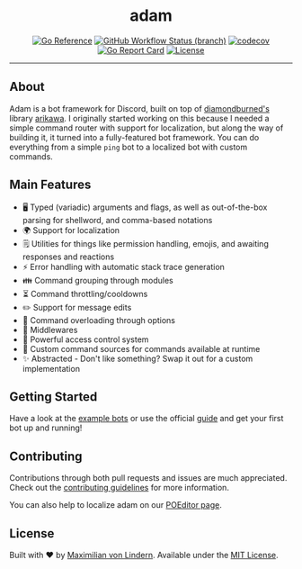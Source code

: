 <div align="center">
<h1>adam</h1>

[![Go Reference](https://pkg.go.dev/badge/github.com/mavolin/adam.svg)](https://pkg.go.dev/github.com/mavolin/adam)
[![GitHub Workflow Status (branch)](https://img.shields.io/github/workflow/status/mavolin/adam/Test/develop?label=tests)](https://github.com/mavolin/adam/actions)
[![codecov](https://codecov.io/gh/mavolin/adam/branch/develop/graph/badge.svg?token=3qRIAudu4r)](https://codecov.io/gh/mavolin/adam)
[![Go Report Card](https://goreportcard.com/badge/github.com/mavolin/adam)](https://goreportcard.com/report/github.com/mavolin/adam)
[![License](https://img.shields.io/github/license/mavolin/dismock)](https://github.com/mavolin/dismock/blob/v2/LICENSE)
</div>

---

## About

Adam is a bot framework for Discord, built on top of [diamondburned's](https://github.com/diamondburned) library [arikawa](https://github.com/diamondburned).
I originally started working on this because I needed a simple command router with support for localization, but along the way of building it, it turned into a fully-featured bot framework.
You can do everything from a simple `ping` bot to a localized bot with custom commands.

## Main Features

* 🖥️ Typed (variadic) arguments and flags, as well as out-of-the-box parsing for shellword, and comma-based notations
* 🌍 Support for localization
* 🗒️ Utilities for things like permission handling, emojis, and awaiting responses and reactions
* ⚡ Error handling with automatic stack trace generation
* 👪 Command grouping through modules
* ⏳ Command throttling/cooldowns
* ✏️ Support for message edits
* 🔄 Command overloading through options
* 🤝 Middlewares
* 🛑 Powerful access control system
* 🔌 Custom command sources for commands available at runtime
* ✨ Abstracted - Don't like something? Swap it out for a custom implementation

## Getting Started

Have a look at the [example bots](./_examples) or use the official [guide](https://go-adam.gitbook.io/adam/) and get your first bot up and running!

## Contributing

Contributions through both pull requests and issues are much appreciated. 
Check out the [contributing guidelines](./CONTRIBUTING.md) for more information.

You can also help to localize adam on our [POEditor page](https://poeditor.com/join/project?hash=yLTbnUFjXW).

## License

Built with ❤️ by [Maximilian von Lindern](https://github.com/mavolin).
Available under the [MIT License](./LICENSE).
